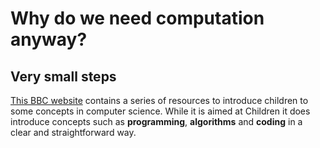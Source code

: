 # Why do we need computation anyway?

## Very small steps

[This BBC website](https://www.bbc.co.uk/bitesize/topics/z3tbwmn/articles/zykx6sg) contains a series of resources to introduce children to some concepts in computer science. While it is aimed at Children it does introduce concepts such as **programming**, **algorithms** and **coding** in a clear and straightforward way.
